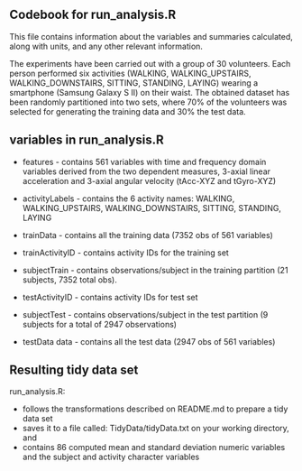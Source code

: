 ## Codebook for run_analysis.R

This file contains information about the variables and summaries calculated, along with units, 
and any other relevant information.

The experiments have been carried out with a group of 30 volunteers. 
Each person performed six activities (WALKING, WALKING_UPSTAIRS, WALKING_DOWNSTAIRS, SITTING, STANDING, LAYING) 
wearing a smartphone (Samsung Galaxy S II) on their waist. The obtained dataset has been randomly partitioned 
into two sets, where 70% of the volunteers was selected for generating the training data and 30% the test data.

## variables in run_analysis.R

* features - contains 561 variables with time and frequency domain variables derived from the two dependent measures, 
3-axial linear acceleration and 3-axial angular velocity (tAcc-XYZ and tGyro-XYZ)

* activityLabels - contains the 6 activity names: WALKING, WALKING_UPSTAIRS, WALKING_DOWNSTAIRS, SITTING, STANDING, LAYING

* trainData - contains all the training data (7352 obs of 561 variables)

* trainActivityID - contains activity IDs for the training set

* subjectTrain - contains observations/subject in the training partition (21 subjects, 7352 total obs).

* testActivityID - contains activity IDs for test set 

* subjectTest - contains observations/subject in the test partition (9 subjects for a total of 2947 observations)

* testData data - contains all the test data (2947 obs of 561 variables)

## Resulting tidy data set

run_analysis.R:
* follows the transformations described on README.md to prepare a tidy data set 
* saves it to a file called: TidyData/tidyData.txt on your working directory, and
* contains 86 computed mean and standard deviation numeric variables and the subject 
and activity character variables

